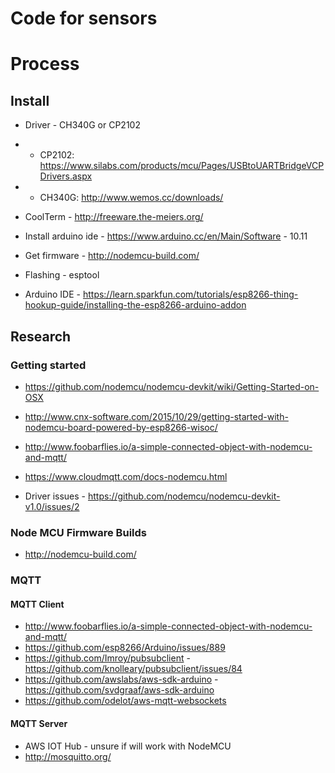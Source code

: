 # Code for sensors

# Process
## Install
* Driver - CH340G or CP2102
* - CP2102: https://www.silabs.com/products/mcu/Pages/USBtoUARTBridgeVCPDrivers.aspx
* - CH340G: http://www.wemos.cc/downloads/
* CoolTerm - http://freeware.the-meiers.org/
* Install arduino ide - https://www.arduino.cc/en/Main/Software - 10.11
* Get firmware - http://nodemcu-build.com/
* Flashing - esptool

* Arduino IDE - https://learn.sparkfun.com/tutorials/esp8266-thing-hookup-guide/installing-the-esp8266-arduino-addon

## Research
### Getting started
* https://github.com/nodemcu/nodemcu-devkit/wiki/Getting-Started-on-OSX
* http://www.cnx-software.com/2015/10/29/getting-started-with-nodemcu-board-powered-by-esp8266-wisoc/
* http://www.foobarflies.io/a-simple-connected-object-with-nodemcu-and-mqtt/
* https://www.cloudmqtt.com/docs-nodemcu.html

* Driver issues - https://github.com/nodemcu/nodemcu-devkit-v1.0/issues/2

### Node MCU Firmware Builds
* http://nodemcu-build.com/


### MQTT
#### MQTT Client
* http://www.foobarflies.io/a-simple-connected-object-with-nodemcu-and-mqtt/
* https://github.com/esp8266/Arduino/issues/889
* https://github.com/Imroy/pubsubclient - https://github.com/knolleary/pubsubclient/issues/84
* https://github.com/awslabs/aws-sdk-arduino - https://github.com/svdgraaf/aws-sdk-arduino
* https://github.com/odelot/aws-mqtt-websockets

#### MQTT Server
* AWS IOT Hub - unsure if will work with NodeMCU
* http://mosquitto.org/
